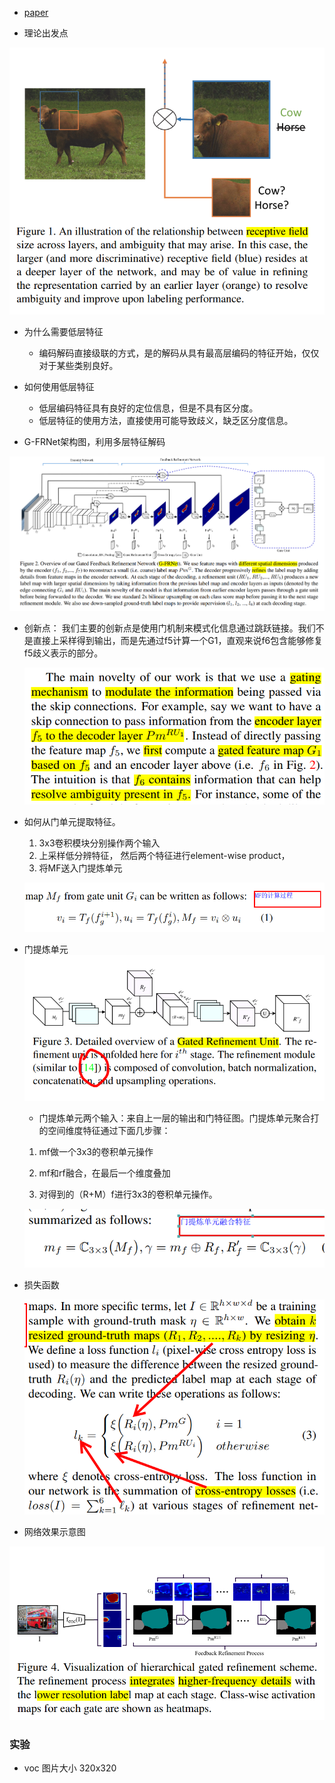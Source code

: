 * [paper](paper/2017-Gated%20Feedback%20Refinement%20Network%20for%20Dense%20Image%20Labeling.pdf)


* 理论出发点

![1537923473629](readme\G-FRNet_理论出发点.png)

* 为什么需要低层特征
  * 编码解码直接级联的方式，是的解码从具有最高层编码的特征开始，仅仅对于某些类别良好。
* 如何使用低层特征
  * 低层编码特征具有良好的定位信息，但是不具有区分度。
  * 低层特征的使用方法，直接使用可能导致歧义，缺乏区分度信息。

* G-FRNet架构图，利用多层特征解码

![1537923333887](readme\G-FRNet_架构图.png)

* 创新点： 我们主要的创新点是使用门机制来模式化信息通过跳跃链接。我们不是直接上采样得到输出，而是先通过f5计算一个G1，直观来说f6包含能够修复f5歧义表示的部分。

  ![1537929810917](readme\G-FRNet_创新点.png)

* 如何从门单元提取特征。

  1. 3x3卷积模块分别操作两个输入
  2. 上采样低分辨特征， 然后两个特征进行element-wise product，
  3. 将MF送入门提炼单元

  ![1537932466349](readme\G-FRNet_从门单元提取特征.png)

* 门提炼单元
  ![1537932533037](readme\G-FRNet_门单元.png)

  * 门提炼单元两个输入：来自上一层的输出和门特征图。门提炼单元聚合打的空间维度特征通过下面几步骤：

  1. mf做一个3x3的卷积单元操作

  2. mf和rf融合，在最后一个维度叠加
  3. 对得到的（R+M）f进行3x3的卷积单元操作。

  ![1537933240916](readme\G-FRNet_门提炼单元的公式.png)

* 损失函数

  ![1537933850755](readme\G-FRNet_损失函数.png)

* 网络效果示意图

![1537924196208](readme\G-FRNet_效果示意图.png)







### 实验



* voc 图片大小  320x320
